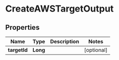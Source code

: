 

# CreateAWSTargetOutput


## Properties

| Name | Type | Description | Notes |
|------------ | ------------- | ------------- | -------------|
|**targetId** | **Long** |  |  [optional] |



